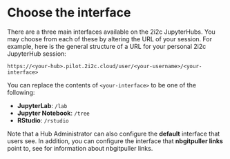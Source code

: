 # Choose the interface

There are a three main interfaces available on the 2i2c JupyterHubs. You may choose from each of these by altering the URL of your session. For example, here is the general structure of a URL for your personal 2i2c JupyterHub session:

```
https://<your-hub>.pilot.2i2c.cloud/user/<your-username>/<your-interface>
```

You can replace the contents of `<your-interface>` to be one of the following:

- **JupyterLab**: `/lab`
- **Jupyter Notebook**: `/tree`
- **RStudio**: `/rstudio`

Note that a Hub Administrator can also configure the **default** interface that users see. In addition, you can configure the interface that **nbgitpuller links** point to, see [](../../admin/howto/nbgitpuller.md) for information about nbgitpuller links.
